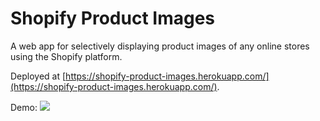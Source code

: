 # Shopify Product Images
A web app for selectively displaying product images of any online stores using the Shopify platform.

Deployed at [https://shopify-product-images.herokuapp.com/](https://shopify-product-images.herokuapp.com/).

Demo:
![](shopify-product-images.gif)
